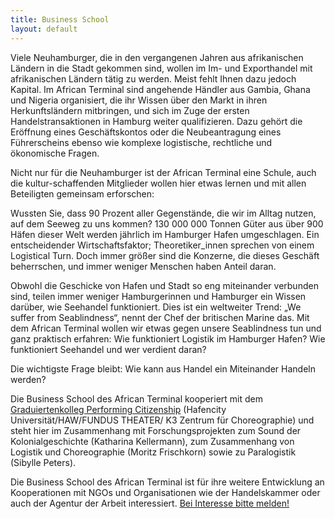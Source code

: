 ```yaml
---
title: Business School
layout: default
---
```


Viele Neuhamburger, die in den vergangenen Jahren aus afrikanischen Ländern in die Stadt gekommen sind, wollen im Im- und Exporthandel mit afrikanischen Ländern tätig zu werden. Meist fehlt Ihnen dazu jedoch Kapital. Im African Terminal sind angehende Händler aus Gambia, Ghana und Nigeria organisiert, die ihr Wissen über den Markt in ihren Herkunftsländern mitbringen, und sich im Zuge der ersten Handelstransaktionen in Hamburg weiter qualifizieren. Dazu gehört die Eröffnung eines Geschäftskontos oder die Neubeantragung eines Führerscheins ebenso wie komplexe logistische, rechtliche und ökonomische Fragen.

Nicht nur für die Neuhamburger ist der African Terminal eine Schule, auch die kultur-schaffenden Mitglieder wollen hier etwas lernen und mit allen Beteiligten gemeinsam erforschen:

Wussten Sie, dass 90 Prozent aller Gegenstände, die wir im Alltag nutzen, auf dem Seeweg zu uns kommen? 130 000 000 Tonnen Güter aus über 900 Häfen dieser Welt werden jährlich im Hamburger Hafen umgeschlagen. Ein entscheidender Wirtschaftsfaktor; Theoretiker_innen sprechen von einem Logistical Turn. Doch immer größer sind die Konzerne, die dieses Geschäft beherrschen, und immer weniger Menschen haben Anteil daran.

Obwohl die Geschicke von Hafen und Stadt so eng miteinander verbunden sind, teilen immer weniger Hamburgerinnen und Hamburger ein Wissen darüber, wie Seehandel funktioniert. Dies ist ein weltweiter Trend: „We suffer from Seablindness“, nennt der Chef der britischen Marine das. Mit dem African Terminal wollen wir etwas gegen unsere Seablindness tun und ganz praktisch erfahren: Wie funktioniert Logistik im Hamburger Hafen? Wie funktioniert Seehandel und wer verdient daran?

Die wichtigste Frage bleibt: Wie kann aus Handel ein Miteinander Handeln werden?

Die Business School des African Terminal kooperiert mit dem [Graduiertenkolleg Performing Citizenship](http://performingcitizenship.de/) (Hafencity Universität/HAW/FUNDUS THEATER/ K3 Zentrum für Choreographie) und steht hier im Zusammenhang mit Forschungsprojekten zum Sound der Kolonialgeschichte (Katharina Kellermann), zum Zusammenhang von Logistik und Choreographie (Moritz Frischkorn) sowie zu Paralogistik (Sibylle Peters).   

Die Business School des African Terminal ist für ihre weitere Entwicklung an Kooperationen mit NGOs und Organisationen wie der Handelskammer oder auch der Agentur der Arbeit interessiert. [Bei Interesse bitte melden!](mailto:info@geheimagentur.net)
